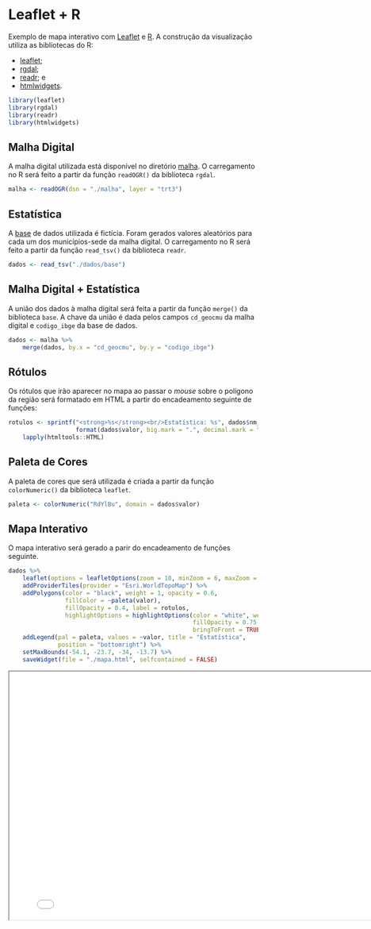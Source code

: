 # Leaflet + R

Exemplo de mapa interativo com [Leaflet](http://leafletjs.com) e [R](https://cran.r-project.org/). A construção da visualização utiliza as bibliotecas do R:

* [leaflet](https://cran.r-project.org/web/packages/leaflet/index.html);
* [rgdal](https://cran.r-project.org/web/packages/rgdal/index.html);
* [readr](https://cran.r-project.org/web/packages/readr/index.html); e
* [htmlwidgets](https://cran.r-project.org/web/packages/htmlwidgets/index.html).

```r
library(leaflet)
library(rgdal)
library(readr)
library(htmlwidgets)
```

## Malha Digital

A malha digital utilizada está disponível no diretório [malha](./malha). O carregamento no R será feito a partir da função `readOGR()` da biblioteca `rgdal`.

```r
malha <- readOGR(dsn = "./malha", layer = "trt3")
```

## Estatística

A [base](./dados/base) de dados utilizada é fictícia. Foram gerados valores aleatórios para cada um dos municípios-sede da malha digital. O carregamento no R será feito a partir da função `read_tsv()` da biblioteca `readr`.

```r
dados <- read_tsv("./dados/base")
```

## Malha Digital + Estatística

A união dos dados à malha digital será feita a partir da função `merge()` da biblioteca `base`. A chave da união é dada pelos campos `cd_geocmu` da malha digital e `codigo_ibge` da base de dados.

```r
dados <- malha %>%
    merge(dados, by.x = "cd_geocmu", by.y = "codigo_ibge")
```

## Rótulos

Os rótulos que irão aparecer no mapa ao passar o *mouse* sobre o polígono da região será formatado em HTML a partir do encadeamento seguinte de funções:

```r
rotulos <- sprintf("<strong>%s</strong><br/>Estatística: %s", dados$nm_municip,
                   format(dados$valor, big.mark = ".", decimal.mark = ",")) %>%
    lapply(htmltools::HTML)
```

## Paleta de Cores

A paleta de cores que será utilizada é criada a partir da função `colorNumeric()` da biblioteca `leaflet`.

```r
paleta <- colorNumeric("RdYlBu", domain = dados$valor)
```

## Mapa Interativo

O mapa interativo será gerado a parir do encadeamento de funções seguinte.

```r
dados %>%
    leaflet(options = leafletOptions(zoom = 10, minZoom = 6, maxZoom = 10)) %>%
    addProviderTiles(provider = "Esri.WorldTopoMap") %>%
    addPolygons(color = "black", weight = 1, opacity = 0.6,
                fillColor = ~paleta(valor),
                fillOpacity = 0.4, label = rotulos,
                highlightOptions = highlightOptions(color = "white", weight = 2,
                                                    fillOpacity = 0.75,
                                                    bringToFront = TRUE)) %>%
    addLegend(pal = paleta, values = ~valor, title = "Estatística",
              position = "bottomright") %>%
    setMaxBounds(-54.1, -23.7, -34, -13.7) %>%
    saveWidget(file = "./mapa.html", selfcontained = FALSE)
```

<div style="text-align:center">
  <iframe seamless src="mapa.html" width="800" height="500"></iframe>
</div>
